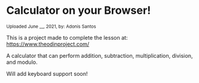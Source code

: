 # Calculator on your Browser!
<sub>Uploaded June __, 2021, by: Adonis Santos</sub>

This is a project made to complete the lesson at: https://www.theodinproject.com/

A calculator that can perform addition, subtraction, multiplication, division, and modulo.

Will add keyboard support soon!